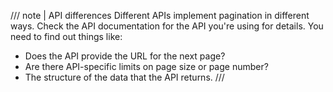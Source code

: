 /// note | API differences
Different APIs implement pagination in different ways. Check the API documentation for the API you're using for details. You need to find out things like:

* Does the API provide the URL for the next page?
* Are there API-specific limits on page size or page number?
* The structure of the data that the API returns.
///